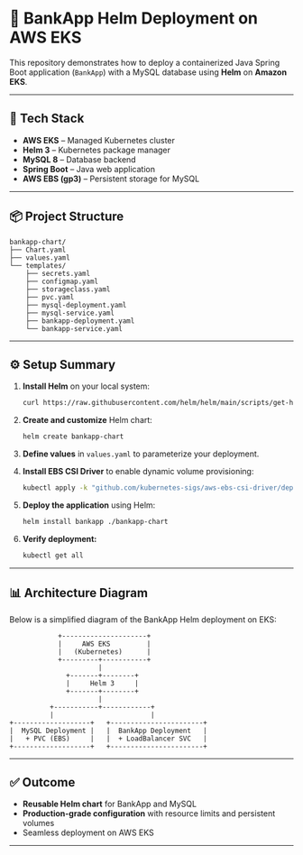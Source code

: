 # 🚀 BankApp Helm Deployment on AWS EKS

This repository demonstrates how to deploy a containerized Java Spring Boot application (`BankApp`) with a MySQL database using **Helm** on **Amazon EKS**.

---

## 🧰 Tech Stack

- **AWS EKS** – Managed Kubernetes cluster
- **Helm 3** – Kubernetes package manager
- **MySQL 8** – Database backend
- **Spring Boot** – Java web application
- **AWS EBS (gp3)** – Persistent storage for MySQL

---

## 📦 Project Structure

```
bankapp-chart/
├── Chart.yaml
├── values.yaml
└── templates/
    ├── secrets.yaml
    ├── configmap.yaml
    ├── storageclass.yaml
    ├── pvc.yaml
    ├── mysql-deployment.yaml
    ├── mysql-service.yaml
    ├── bankapp-deployment.yaml
    └── bankapp-service.yaml
```

---

## ⚙️ Setup Summary

1. **Install Helm** on your local system:

   ```bash
   curl https://raw.githubusercontent.com/helm/helm/main/scripts/get-helm-3 | bash
   ```

2. **Create and customize** Helm chart:

   ```bash
   helm create bankapp-chart
   ```

3. **Define values** in `values.yaml` to parameterize your deployment.

4. **Install EBS CSI Driver** to enable dynamic volume provisioning:

   ```bash
   kubectl apply -k "github.com/kubernetes-sigs/aws-ebs-csi-driver/deploy/kubernetes/overlays/stable/ecr/?ref=release-1.11"
   ```

5. **Deploy the application** using Helm:

   ```bash
   helm install bankapp ./bankapp-chart
   ```

6. **Verify deployment:**

   ```bash
   kubectl get all
   ```

---

## 📊 Architecture Diagram

Below is a simplified diagram of the BankApp Helm deployment on EKS:

```
            +---------------------+
            |     AWS EKS         |
            |   (Kubernetes)      |
            +---------+-----------+
                      |
              +-------+--------+
              |     Helm 3     |
              +-------+--------+
                      |
          +-----------+------------+
          |                        |
+-------------------+   +-----------------------+
|  MySQL Deployment |   |  BankApp Deployment   |
|   + PVC (EBS)     |   |  + LoadBalancer SVC   |
+-------------------+   +-----------------------+
```

---

## ✅ Outcome

- **Reusable Helm chart** for BankApp and MySQL
- **Production-grade configuration** with resource limits and persistent volumes
- Seamless deployment on AWS EKS

---


